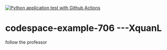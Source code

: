 [![Python application test with Github Actions](https://github.com/nogibjj/codespace-example-706/actions/workflows/main.yml/badge.svg)](https://github.com/nogibjj/codespace-example-706/actions/workflows/main.yml)

# codespace-example-706 ---XquanL
follow the professor
